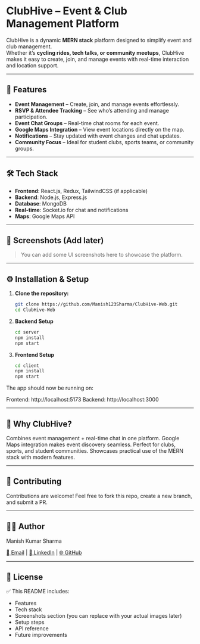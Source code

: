 # ClubHive – Event & Club Management Platform

ClubHive is a dynamic **MERN stack** platform designed to simplify event and club management.  
Whether it’s **cycling rides, tech talks, or community meetups**, ClubHive makes it easy to create, join, and manage events with real-time interaction and location support.

---

## 🚀 Features

- **Event Management** – Create, join, and manage events effortlessly.  
- **RSVP & Attendee Tracking** – See who’s attending and manage participation.  
- **Event Chat Groups** – Real-time chat rooms for each event.  
- **Google Maps Integration** – View event locations directly on the map.  
- **Notifications** – Stay updated with event changes and chat updates.  
- **Community Focus** – Ideal for student clubs, sports teams, or community groups.

---

## 🛠️ Tech Stack

- **Frontend**: React.js, Redux, TailwindCSS (if applicable)  
- **Backend**: Node.js, Express.js  
- **Database**: MongoDB  
- **Real-time**: Socket.io for chat and notifications  
- **Maps**: Google Maps API  

---

## 📸 Screenshots (Add later)
> You can add some UI screenshots here to showcase the platform.

---

## ⚙️ Installation & Setup

1. **Clone the repository:**

    ```bash
    git clone https://github.com/Manish123Sharma/ClubHive-Web.git
    cd ClubHive-Web


2. **Backend Setup**
    ```bash
    cd server
    npm install
    npm start


3. **Frontend Setup**
    ```bash
    cd client
    npm install
    npm start


The app should now be running on:

Frontend: http://localhost:5173
Backend: http://localhost:3000

---

##  📌 Why ClubHive?

Combines event management + real-time chat in one platform.
Google Maps integration makes event discovery seamless.
Perfect for clubs, sports, and student communities.
Showcases practical use of the MERN stack with modern features.

---

## 🤝 Contributing

Contributions are welcome!
Feel free to fork this repo, create a new branch, and submit a PR.

---

## **👨‍💻** **Author**

Manish Kumar Sharma

[📧 Email](mailto:your-mksharma256001@gmail.com) | [💼 LinkedIn](https://www.linkedin.com/in/mks001/) | [🌐 GitHub](https://github.com/Manish123Sharma)

---

##  📜 License

✅ This README includes:
- Features  
- Tech stack  
- Screenshots section (you can replace with your actual images later)  
- Setup steps  
- API reference  
- Future improvements  
